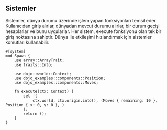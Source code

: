 ## Sistemler

Sistemler, dünya durumu üzerinde işlem yapan fonksiyonları temsil eder. Kullanıcıdan giriş alırlar, dünyadan mevcut durumu alırlar, bir durum geçişi hesaplarlar ve bunu uygularlar. Her sistem, execute fonksiyonu olan tek bir giriş noktasına sahiptir. Dünya ile etkileşimi hızlandırmak için sistemler komutları kullanabilir.

```rust,ignore
#[system]
mod Spawn {
    use array::ArrayTrait;
    use traits::Into;

    use dojo::world::Context;
    use dojo_examples::components::Position;
    use dojo_examples::components::Moves;

    fn execute(ctx: Context) {
        set !(
            ctx.world, ctx.origin.into(), (Moves { remaining: 10 }, Position { x: 0, y: 0 }, )
        );
        return ();
    }
}
```
